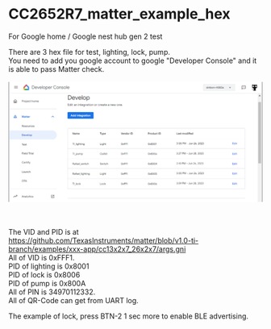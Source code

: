 # CC2652R7_matter_example_hex
For Google home / Google nest hub gen 2 test

There are 3 hex file for test, lighting, lock, pump.<br>
You need to add you google account to google "Developer Console" and it is able to pass Matter check.<br>
<br>
![pic](pic/developer_console.png)<br><br><br>


The VID and PID is at https://github.com/TexasInstruments/matter/blob/v1.0-ti-branch/examples/xxx-app/cc13x2x7_26x2x7/args.gni <br>
All of VID is 0xFFF1.<br>
PID of lighting is 0x8001<br>
PID of lock is 0x8006<br>
PID of pump is 0x800A<br>
All of PIN is  34970112332.<br>
All of QR-Code can get from UART log.<br>

The example of lock, press BTN-2 1 sec more to enable BLE advertising.<br>
